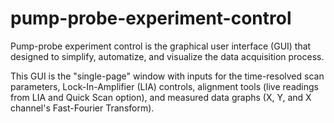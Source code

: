 # pump-probe-experiment-control 

Pump-probe experiment control is the graphical user interface (GUI) that designed to simplify, automatize, and visualize the data acquisition process.

This GUI is the "single-page" window with inputs for the time-resolved scan parameters, Lock-In-Amplifier (LIA) controls, alignment tools (live readings from LIA and Quick Scan option), and measured data graphs (X,  Y, and X channel's Fast-Fourier Transform). 
